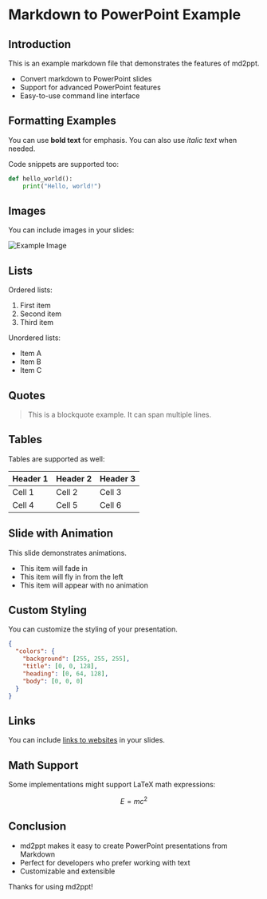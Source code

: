 # Markdown to PowerPoint Example

<!-- theme: professional -->
<!-- transition: fade, duration=1.0 -->

## Introduction

<!-- slide: transition=wipe, direction=left -->

This is an example markdown file that demonstrates the features of md2ppt.

- Convert markdown to PowerPoint slides
- Support for advanced PowerPoint features
- Easy-to-use command line interface

## Formatting Examples

You can use **bold text** for emphasis.
You can also use _italic text_ when needed.

Code snippets are supported too:

```python
def hello_world():
    print("Hello, world!")
```

## Images

You can include images in your slides:

![Example Image](example.png)

## Lists

Ordered lists:

1. First item
2. Second item
3. Third item

Unordered lists:

- Item A
- Item B
- Item C

## Quotes

> This is a blockquote example.
> It can span multiple lines.

## Tables

Tables are supported as well:

| Header 1 | Header 2 | Header 3 |
| -------- | -------- | -------- |
| Cell 1   | Cell 2   | Cell 3   |
| Cell 4   | Cell 5   | Cell 6   |

## Slide with Animation

<!-- slide: transition=fade, background_color=lightblue -->

This slide demonstrates animations.

- This item will fade in <!-- animation: fade, duration=0.5, delay=0.2 -->
- This item will fly in from the left <!-- animation: fly_in, direction=left -->
- This item will appear with no animation

## Custom Styling

<!-- slide: transition=zoom -->

You can customize the styling of your presentation.

```json
{
  "colors": {
    "background": [255, 255, 255],
    "title": [0, 0, 128],
    "heading": [0, 64, 128],
    "body": [0, 0, 0]
  }
}
```

## Links

You can include [links to websites](https://example.com) in your slides.

## Math Support

Some implementations might support LaTeX math expressions:

$$E = mc^2$$

## Conclusion

- md2ppt makes it easy to create PowerPoint presentations from Markdown
- Perfect for developers who prefer working with text
- Customizable and extensible

Thanks for using md2ppt!
